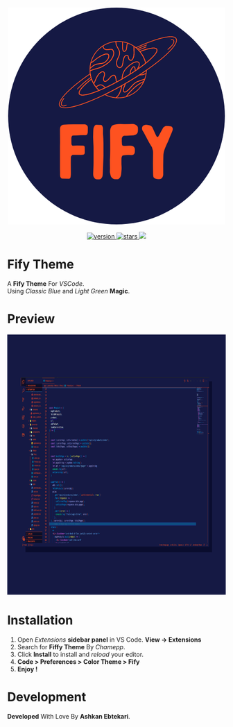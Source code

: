 <p align="center">
  <img src="files/Fify.png">
</p>

<p align="center">
  
</p>
<p align="center">
 <a href="https://marketplace.visualstudio.com/items?itemName=Endormi.2077-theme">
  <img src="https://img.shields.io/badge/MarketPlaceVersion-1.0.1-purple?style=flat-square" alt="version" />
 </a>
 <a href="https://img.shields.io/badge/MarketPlaceVersion-1.0.1-purple?style=flat-square">
   <img src="https://img.shields.io/visual-studio-marketplace/stars/endormi.2077-theme.svg?color=yellow&label=Rating&style=popout-square" alt="stars" />
   <img src="https://img.shields.io/badge/Build-Passing-brightgreen?style=flat-square" />
 </a>
  
</p>

# Fify Theme

A **Fify Theme** For *VSCode*. <br>
Using *Classic Blue* and *Light Green* **Magic**.

# Preview
<img height="600" src="files/FifyPreview.png">

# Installation
1. Open *Extensions* **sidebar panel** in VS Code. **View → Extensions** <br>
2. Search for **Fiffy Theme** By *Chamepp*. <br>
3. Click **Install** to install and *reload* your editor. <br>
4. **Code > Preferences > Color Theme > Fify** <br>
5. **Enjoy !**

# Development
**Developed** With Love By **Ashkan Ebtekari**.
